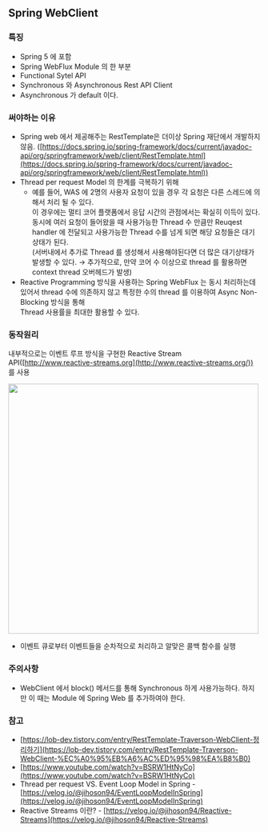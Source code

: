 ## Spring WebClient
### 특징

- Spring 5 에 포함
- Spring WebFlux Module 의 한 부분
- Functional Sytel API
- Synchronous 와 Asynchronous Rest API Client
- Asynchronous 가 default 이다.

### 써야하는 이유

- Spring web 에서 제공해주는 RestTemplate은 더이상 Spring 재단에서 개발하지 않음.  ([https://docs.spring.io/spring-framework/docs/current/javadoc-api/org/springframework/web/client/RestTemplate.html](https://docs.spring.io/spring-framework/docs/current/javadoc-api/org/springframework/web/client/RestTemplate.html))
- Thread per request Model 의 한계를 극복하기 위해
    - 예를 들어, WAS 에 2명의 사용자 요청이 있을 경우 각 요청은 다른 스레드에 의해서 처리 될 수 있다.</br>
      이 경우에는 멀티 코어 플랫폼에서 응답 시간의 관점에서는 확실히 이득이 있다.</br>
      동시에 여러 요청이 들어왔을 때 사용가능한  Thread 수 만큼만 Reuqest handler 에 전달되고 사용가능한 Thread 수를 넘게 되면 해당 요청들은 대기상태가 된다.</br>
      (서버내에서 추가로 Thread 를 생성해서 사용해야된다면 더 많은 대기상태가 발생할 수 있다. → 추가적으로, 만약 코어 수 이상으로 thread 를 활용하면 context thread 오버헤드가 발생)</br>
- Reactive Programming 방식을 사용하는 Spring WebFlux 는 동시 처리하는데 있어서 thread 수에 의존하지 않고 특정한 수의 thread 를 이용하여 Async Non-Blocking 방식을 통해</br>
  Thread 사용률을 최대한 활용할 수 있다.

### 동작원리

내부적으로는 이벤트 루프 방식을 구현한 Reactive Stream API([http://www.reactive-streams.org](http://www.reactive-streams.org/)) 를 사용

<img src="/img/1.png" width="500px;">

- 이벤트 큐로부터 이벤트들을 순차적으로 처리하고 알맞은 콜백 함수를 실행

### 주의사항

- WebClient 에서 block() 메서드를 통해 Synchronous 하게 사용가능하다. 하지만 이 때는 Module 에 Spring Web 를 추가하여야 한다.

### 참고

- [https://lob-dev.tistory.com/entry/RestTemplate-Traverson-WebClient-정리하기](https://lob-dev.tistory.com/entry/RestTemplate-Traverson-WebClient-%EC%A0%95%EB%A6%AC%ED%95%98%EA%B8%B0)
- [https://www.youtube.com/watch?v=BSRW1HtNyCo](https://www.youtube.com/watch?v=BSRW1HtNyCo)
- Thread per request VS. Event Loop Model in Spring - [https://velog.io/@jihoson94/EventLoopModelInSpring](https://velog.io/@jihoson94/EventLoopModelInSpring)
- Reactive Streams 이란? - [https://velog.io/@jihoson94/Reactive-Streams](https://velog.io/@jihoson94/Reactive-Streams)

